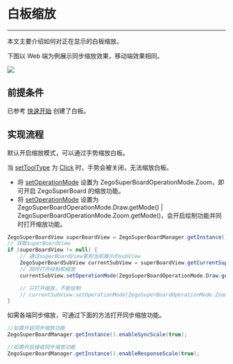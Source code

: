 # 白板缩放


- - -

本文主要介绍如何对正在显示的白板缩放。

下图以 Web 端为例展示同步缩放效果，移动端效果相同。

<Frame width="512" height="auto" caption=""><img src="https://doc-media.zego.im/sdk-doc/Pics/WhiteboardView/zoom.gif" /></Frame>

## 前提条件

已参考 [快速开始](/super-board-android/quick-start/create-white-board) 创建了白板。

## 实现流程
默认开启缩放模式，可以通过手势缩放白板。

<Note title="说明">

当 [setToolType](https://doc-zh.zego.im/article/api?doc=superboard_API~java_android~class~ZegoSuperBoardManager#set-tool-type) 为 [Click](https://doc-zh.zego.im/article/api?doc=superboard_API~java_android~enum~ZegoSuperBoardTool#click) 时，手势会被关闭，无法缩放白板。

</Note>

- 将 [setOperationMode](https://doc-zh.zego.im/article/api?doc=superboard_API~java_android~class~ZegoSuperBoardSubView#set-operation-mode) 设置为 ZegoSuperBoardOperationMode.Zoom，即可开启 ZegoSuperBoard 的缩放功能。
- 将 [setOperationMode](https://doc-zh.zego.im/article/api?doc=superboard_API~java_android~class~ZegoSuperBoardSubView#set-operation-mode) 设置为 ZegoSuperBoardOperationMode.Draw.getMode() | ZegoSuperBoardOperationMode.Zoom.getMode()，会开启绘制功能并同时打开缩放功能。

```java
ZegoSuperBoardView superBoardView = ZegoSuperBoardManager.getInstance().getSuperBoardView();
// 获取superBoardView
if (superBoardView != null) {
    // 通过superBoardView拿到当前展示的subView
    ZegoSuperBoardSubView currentSubView = superBoardView.getCurrentSuperBoardSubView();
    // 同时打开绘制和缩放
    currentSubView.setOperationMode(ZegoSuperBoardOperationMode.Draw.getMode() | ZegoSuperBoardOperationMode.Zoom.getMode());

    // 只打开缩放，不能绘制
    // currentSubView.setOperationMode(ZegoSuperBoardOperationMode.Zoom.getMode());
}
```


如需各端同步缩放，可通过下面的方法打开同步缩放功能。

```java
//如需开启同步缩放功能
ZegoSuperBoardManager.getInstance().enableSyncScale(true);

//如需开启接收同步缩放功能
ZegoSuperBoardManager.getInstance().enableResponseScale(true);

```
